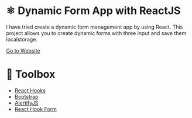 # ⚛️ Dynamic Form App with ReactJS

I have tried create a dynamic form management app by using React. This project allows you to create dynamic forms with three input and save them localstorage. 

<a href="https://react-dynamic-form-management.netlify.app/">Go to Website</a>

# 🧰 Toolbox

<ul style="list-style-type:disc">
   <li><a href="https://reactjs.org/docs/hooks-intro.html">React Hooks</a></li>
   <li><a href="https://getbootstrap.com/docs/4.6/getting-started/introduction/">Bootstrap</a></li>
   <li><a href="https://alertifyjs.com/">AlertifyJS</a></li>
   <li><a href="https://react-hook-form.com/">React Hook Form</a></li>
</ul>